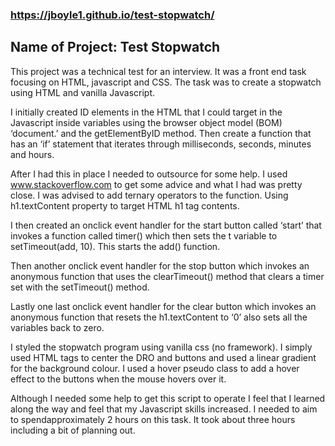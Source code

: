 ### https://jboyle1.github.io/test-stopwatch/

## Name of Project: Test Stopwatch

This project was a technical test for an interview. It was a front end task focusing on HTML, javascript and CSS. The task was to create a stopwatch using HTML and vanilla Javascript.

I initially created ID elements in the HTML that I could target in the Javascript inside variables using the browser object model (BOM) ‘document.’ and the getElementByID method. Then create a function that has an ‘if’ statement that iterates through milliseconds, seconds, minutes and hours. 

After I had this in place I needed to outsource for some help. I used www.stackoverflow.com to get some advice and what I had was pretty close. I was advised to add ternary operators to the function. Using h1.textContent property to target HTML h1 tag contents.

I then created an onclick event handler for the start button called ‘start’ that invokes a function called timer() which then sets the t variable to setTimeout(add, 10). This starts the add() function.

Then another onclick event handler for the stop button which invokes an anonymous function that uses the clearTimeout() method that clears a timer set with the setTimeout() method.

Lastly one last onclick event handler for the clear button which invokes an anonymous function that resets the h1.textContent to ‘0’ also sets all the variables back to zero.

I styled the stopwatch program using vanilla css (no framework). I simply used HTML tags to center the DRO and buttons and used a linear gradient for the background colour. I used a hover pseudo class to add a hover effect to the buttons when the mouse hovers over it.  

Although I needed some help to get this script to operate I feel that I learned along the way and feel that my Javascript skills increased. I needed to aim to spendapproximately 2 hours on this task. It took about three hours including a bit of planning out.



